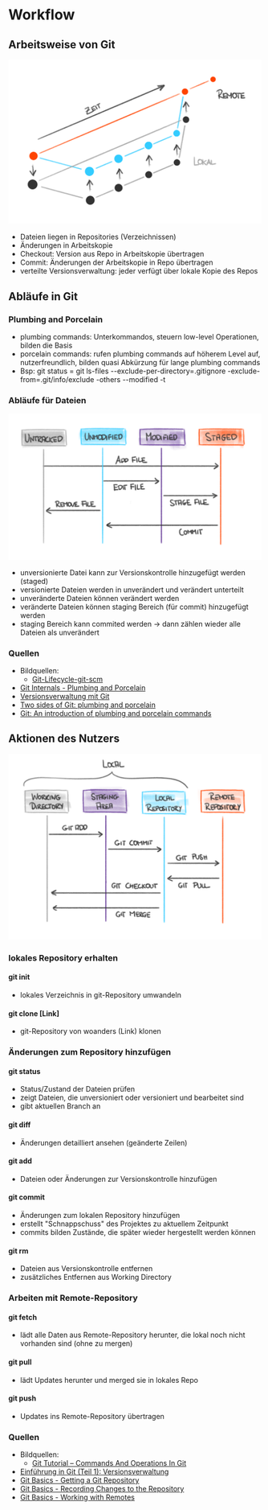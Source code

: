 # Workflow

## Arbeitsweise von Git
<img src="Git-Workflow.png" alt="Git-Workflow" width="600"/>

* Dateien liegen in Repositories (Verzeichnissen)
* Änderungen in Arbeitskopie
* Checkout: Version aus Repo in Arbeitskopie übertragen
* Commit: Änderungen der Arbeitskopie in Repo übertragen
* verteilte Versionsverwaltung: jeder verfügt über lokale Kopie des Repos

## Abläufe in Git

### Plumbing and Porcelain
* plumbing commands: Unterkommandos, steuern low-level Operationen, bilden die Basis
* porcelain commands: rufen plumbing commands auf höherem Level auf, nutzerfreundlich, bilden quasi Abkürzung für lange plumbing commands
* Bsp: git status = git ls-files --exclude-per-directory=.gitignore -exclude-from=.git/info/exclude -others --modified -t

### Abläufe für Dateien
<img src="Git-Lifecycle.png" alt="Git-Lifecycle" width="600"/>

* unversionierte Datei kann zur Versionskontrolle hinzugefügt werden (staged)
* versionierte Dateien werden in unverändert und verändert unterteilt
* unveränderte Dateien können verändert werden
* veränderte Dateien können staging Bereich (für commit) hinzugefügt werden
* staging Bereich kann commited werden -> dann zählen wieder alle Dateien als unverändert

### Quellen
* Bildquellen:
    * [Git-Lifecycle-git-scm](https://git-scm.com/book/en/v2/Git-Basics-Recording-Changes-to-the-Repository)
* [Git Internals - Plumbing and Porcelain](https://git-scm.com/book/en/v2/Git-Internals-Plumbing-and-Porcelain)
* [Versionsverwaltung  mit  Git](http://www.mi.fu-berlin.de/wiki/pub/AgMathLife/SoftWareProjectSS16/Praesentation_git.pdf)
* [Two sides of Git: plumbing and porcelain](https://subscription.packtpub.com/book/application_development/9781849517522/8/ch08lvl1sec82/two-sides-of-git-plumbing-and-porcelain)
* [Git: An introduction of plumbing and porcelain commands](https://de.slideshare.net/th507/git-an-intro-of-plumbing-and-porcelain-commands)


## Aktionen des Nutzers
<img src="Git-Stages.png" alt="Git-Stages" width="600"/>

### lokales Repository erhalten
#### git init
* lokales Verzeichnis in git-Repository umwandeln

#### git clone [Link]
* git-Repository von woanders (Link) klonen

### Änderungen zum Repository hinzufügen
#### git status
* Status/Zustand der Dateien prüfen
* zeigt Dateien, die unversioniert oder versioniert und bearbeitet sind
* gibt aktuellen Branch an

#### git diff
* Änderungen detailliert ansehen (geänderte Zeilen)

#### git add
* Dateien oder Änderungen zur Versionskontrolle hinzufügen

#### git commit
* Änderungen zum lokalen Repository hinzufügen
* erstellt "Schnappschuss" des Projektes zu aktuellem Zeitpunkt
* commits bilden Zustände, die später wieder hergestellt werden können

#### git rm
* Dateien aus Versionskontrolle entfernen
* zusätzliches Entfernen aus Working Directory

### Arbeiten mit Remote-Repository
#### git fetch
* lädt alle Daten aus Remote-Repository herunter, die lokal noch nicht vorhanden sind (ohne zu mergen)

#### git pull
* lädt Updates herunter und merged sie in lokales Repo

#### git push
* Updates ins Remote-Repository übertragen


### Quellen
* Bildquellen:
    * [Git Tutorial – Commands And Operations In Git](https://www.edureka.co/blog/git-tutorial/)
* [Einführung in Git (Teil 1): Versionsverwaltung](https://www.mittwald.de/blog/webentwicklung-design/webentwicklung/versionsverwaltung-einfuhrung-in-git-teil-1)
* [Git Basics - Getting a Git Repository](https://git-scm.com/book/en/v2/Git-Basics-Getting-a-Git-Repository)
* [Git Basics - Recording Changes to the Repository](https://git-scm.com/book/en/v2/Git-Basics-Recording-Changes-to-the-Repository)
* [Git Basics - Working with Remotes](https://git-scm.com/book/en/v2/Git-Basics-Working-with-Remotes)
